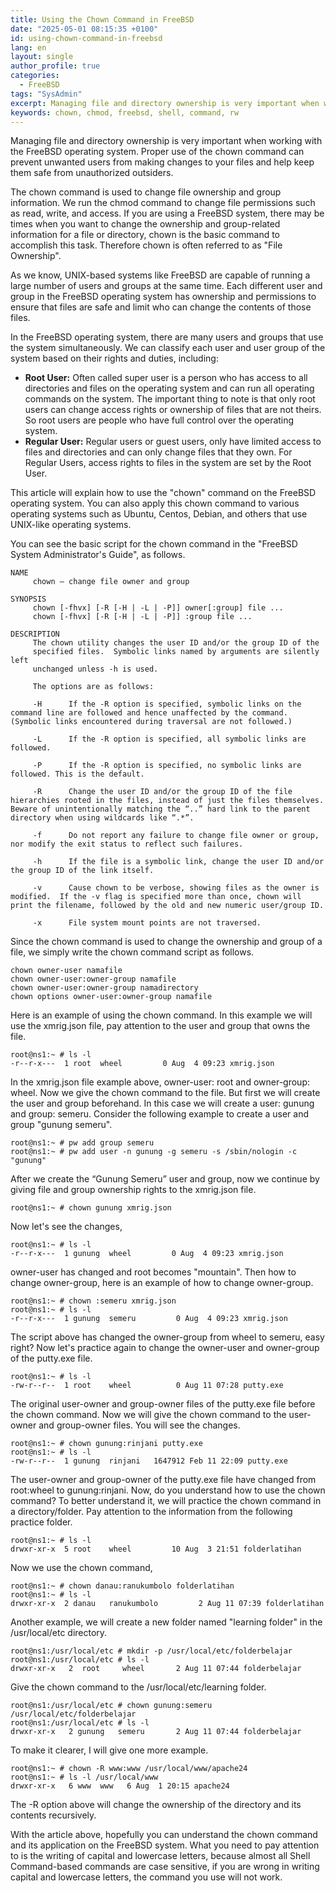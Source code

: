 ```yaml
---
title: Using the Chown Command in FreeBSD
date: "2025-05-01 08:15:35 +0100"
id: using-chown-command-in-freebsd
lang: en
layout: single
author_profile: true
categories:
  - FreeBSD
tags: "SysAdmin"
excerpt: Managing file and directory ownership is very important when working with the FreeBSD operating system. Correct use of the chown command can prevent unwanted users from making changes to your files.
keywords: chown, chmod, freebsd, shell, command, rw
---
```


Managing file and directory ownership is very important when working with the FreeBSD operating system. Proper use of the chown command can prevent unwanted users from making changes to your files and help keep them safe from unauthorized outsiders.

The chown command is used to change file ownership and group information. We run the chmod command to change file permissions such as read, write, and access. If you are using a FreeBSD system, there may be times when you want to change the ownership and group-related information for a file or directory, chown is the basic command to accomplish this task. Therefore chown is often referred to as "File Ownership".

As we know, UNIX-based systems like FreeBSD are capable of running a large number of users and groups at the same time. Each different user and group in the FreeBSD operating system has ownership and permissions to ensure that files are safe and limit who can change the contents of those files.

In the FreeBSD operating system, there are many users and groups that use the system simultaneously. We can classify each user and user group of the system based on their rights and duties, including:
- **Root User:** Often called super user is a person who has access to all directories and files on the operating system and can run all operating commands on the system. The important thing to note is that only root users can change access rights or ownership of files that are not theirs. So root users are people who have full control over the operating system.
- **Regular User:** Regular users or guest users, only have limited access to files and directories and can only change files that they own. For Regular Users, access rights to files in the system are set by the Root User.

This article will explain how to use the "chown" command on the FreeBSD operating system. You can also apply this chown command to various operating systems such as Ubuntu, Centos, Debian, and others that use UNIX-like operating systems.

You can see the basic script for the chown command in the "FreeBSD System Administrator's Guide", as follows.

```
NAME
     chown – change file owner and group

SYNOPSIS
     chown [-fhvx] [-R [-H | -L | -P]] owner[:group] file ...
     chown [-fhvx] [-R [-H | -L | -P]] :group file ...

DESCRIPTION
     The chown utility changes the user ID and/or the group ID of the
     specified files.  Symbolic links named by arguments are silently left
     unchanged unless -h is used.

     The options are as follows:

     -H      If the -R option is specified, symbolic links on the command line are followed and hence unaffected by the command.  (Symbolic links encountered during traversal are not followed.)

     -L      If the -R option is specified, all symbolic links are followed.

     -P      If the -R option is specified, no symbolic links are followed. This is the default.

     -R      Change the user ID and/or the group ID of the file hierarchies rooted in the files, instead of just the files themselves. Beware of unintentionally matching the “..” hard link to the parent directory when using wildcards like “.*”.

     -f      Do not report any failure to change file owner or group, nor modify the exit status to reflect such failures.

     -h      If the file is a symbolic link, change the user ID and/or the group ID of the link itself.

     -v      Cause chown to be verbose, showing files as the owner is modified.  If the -v flag is specified more than once, chown will print the filename, followed by the old and new numeric user/group ID.

     -x      File system mount points are not traversed.
```

Since the chown command is used to change the ownership and group of a file, we simply write the chown command script as follows.

```
chown owner-user namafile
chown owner-user:owner-group namafile
chown owner-user:owner-group namadirectory
chown options owner-user:owner-group namafile
```

Here is an example of using the chown command. In this example we will use the xmrig.json file, pay attention to the user and group that owns the file.

```
root@ns1:~ # ls -l
-r--r-x---  1 root  wheel         0 Aug  4 09:23 xmrig.json
```

In the xmrig.json file example above, owner-user: root and owner-group: wheel. Now we give the chown command to the file. But first we will create the user and group beforehand. In this case we will create a user: gunung and group: semeru. Consider the following example to create a user and group "gunung semeru".

```
root@ns1:~ # pw add group semeru
root@ns1:~ # pw add user -n gunung -g semeru -s /sbin/nologin -c "gunung"
```

After we create the “Gunung Semeru” user and group, now we continue by giving file and group ownership rights to the xmrig.json file.

```
root@ns1:~ # chown gunung xmrig.json
```

Now let's see the changes,

```
root@ns1:~ # ls -l
-r--r-x---  1 gunung  wheel         0 Aug  4 09:23 xmrig.json
```

owner-user has changed and root becomes "mountain". Then how to change owner-group, here is an example of how to change owner-group.

```
root@ns1:~ # chown :semeru xmrig.json
root@ns1:~ # ls -l
-r--r-x---  1 gunung  semeru         0 Aug  4 09:23 xmrig.json
```

The script above has changed the owner-group from wheel to semeru, easy right? Now let's practice again to change the owner-user and owner-group of the putty.exe file.

```
root@ns1:~ # ls -l
-rw-r--r--  1 root    wheel          0 Aug 11 07:28 putty.exe
```

The original user-owner and group-owner files of the putty.exe file before the chown command. Now we will give the chown command to the user-owner and group-owner files. You will see the changes.

```
root@ns1:~ # chown gunung:rinjani putty.exe
root@ns1:~ # ls -l
-rw-r--r--  1 gunung  rinjani   1647912 Feb 11 22:09 putty.exe
```

The user-owner and group-owner of the putty.exe file have changed from root:wheel to gunung:rinjani. Now, do you understand how to use the chown command? To better understand it, we will practice the chown command in a directory/folder. Pay attention to the information from the following practice folder.

```
root@ns1:~ # ls -l
drwxr-xr-x  5 root    wheel         10 Aug  3 21:51 folderlatihan
```

Now we use the chown command,

```
root@ns1:~ # chown danau:ranukumbolo folderlatihan
root@ns1:~ # ls -l
drwxr-xr-x  2 danau   ranukumbolo         2 Aug 11 07:39 folderlatihan
```

Another example, we will create a new folder named "learning folder" in the /usr/local/etc directory.

```
root@ns1:/usr/local/etc # mkdir -p /usr/local/etc/folderbelajar
root@ns1:/usr/local/etc # ls -l
drwxr-xr-x   2  root     wheel       2 Aug 11 07:44 folderbelajar
```

Give the chown command to the /usr/local/etc/learning folder.

```
root@ns1:/usr/local/etc # chown gunung:semeru /usr/local/etc/folderbelajar
root@ns1:/usr/local/etc # ls -l
drwxr-xr-x   2 gunung   semeru       2 Aug 11 07:44 folderbelajar
```

To make it clearer, I will give one more example.

```
root@ns1:~ # chown -R www:www /usr/local/www/apache24
root@ns1:~ # ls -l /usr/local/www
drwxr-xr-x   6 www  www   6 Aug  1 20:15 apache24
```

The -R option above will change the ownership of the directory and its contents recursively.

With the article above, hopefully you can understand the chown command and its application on the FreeBSD system. What you need to pay attention to is the writing of capital and lowercase letters, because almost all Shell Command-based commands are case sensitive, if you are wrong in writing capital and lowercase letters, the command you use will not work.
